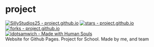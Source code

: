 # project
[![SillyStudios25 - project.github.io](https://img.shields.io/static/v1?label=SillyStudios25&message=project.github.io&color=success&logo=github)](https://github.com/SillyStudios25/project.github.io "Go to GitHub repo")
[![stars - project.github.io](https://img.shields.io/github/stars/SillyStudios25/project.github.io?style=social)](https://github.com/SillyStudios25/project.github.io)
[![forks - project.github.io](https://img.shields.io/github/forks/SillyStudios25/project.github.io?style=social)](https://github.com/SillyStudios25/project.github.io)
<br>
[![idotsamwich - Made with Human Souls](https://img.shields.io/badge/idotsamwich-Made_with_Human_Souls-green?logo=github)](https://github.com/SillyStudios25)
<br>
Website for Github Pages. Project for School.
Made by me, and team
